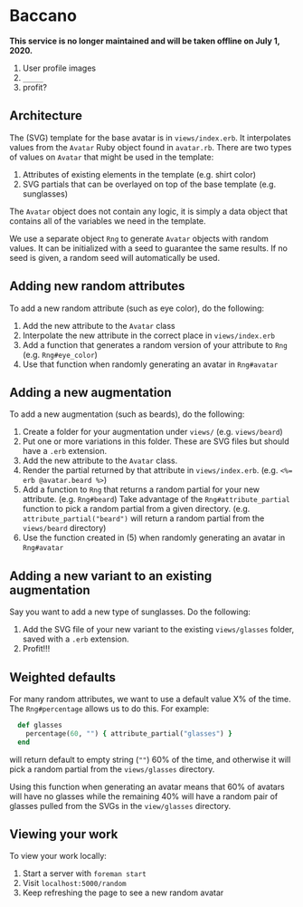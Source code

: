 # Baccano

**This service is no longer maintained and will be taken offline on July 1, 2020.**

1. User profile images
2. `_____`
3. profit?

## Architecture

The (SVG) template for the base avatar is in `views/index.erb`. It interpolates
values from the `Avatar` Ruby object found in `avatar.rb`. There are two types
of values on `Avatar` that might be used in the template:

1. Attributes of existing elements in the template (e.g. shirt color)
2. SVG partials that can be overlayed on top of the base template (e.g.
   sunglasses)

The `Avatar` object does not contain any logic, it is simply a data object that
contains all of the variables we need in the template.

We use a separate object `Rng` to generate `Avatar` objects with random values.
It can be initialized with a seed to guarantee the same results. If no seed is
given, a random seed will automatically be used.

## Adding new random attributes

To add a new random attribute (such as eye color), do the following:

1. Add the new attribute to the `Avatar` class
2. Interpolate the new attribute in the correct place in `views/index.erb`
3. Add a function that generates a random version of your attribute to `Rng`
   (e.g. `Rng#eye_color`)
4. Use that function when randomly generating an avatar in `Rng#avatar`

## Adding a new augmentation

To add a new augmentation (such as beards), do the following:

1. Create a folder for your augmentation under `views/` (e.g. `views/beard`)
2. Put one or more variations in this folder. These are SVG files but should
   have a `.erb` extension.
3. Add the new attribute to the `Avatar` class.
4. Render the partial returned by that attribute in `views/index.erb`. (e.g.
   `<%= erb @avatar.beard %>`)
5. Add a function to `Rng` that returns a random partial for your new attribute.
   (e.g. `Rng#beard`) Take advantage of the `Rng#attribute_partial` function to
   pick a random partial from a given directory. (e.g. `attribute_partial("beard")`
   will return a random partial from the `views/beard` directory)
6. Use the function created in (5) when randomly generating an avatar in
   `Rng#avatar`

## Adding a new variant to an existing augmentation

Say you want to add a new type of sunglasses. Do the following:

1. Add the SVG file of your new variant to the existing `views/glasses` folder,
   saved with a `.erb` extension.
2. Profit!!!

## Weighted defaults

For many random attributes, we want to use a default value X% of the time.
The `Rng#percentage` allows us to do this. For example:

```ruby
  def glasses
    percentage(60, "") { attribute_partial("glasses") }
  end
```

will return default to empty string (`""`) 60% of the time, and otherwise it
will pick a random partial from the `views/glasses` directory.

Using this function when generating an avatar means that 60% of avatars will
have no glasses while the remaining 40% will have a random pair of glasses
pulled from the SVGs in the `view/glasses` directory.

## Viewing your work

To view your work locally:

1. Start a server with `foreman start`
2. Visit `localhost:5000/random`
3. Keep refreshing the page to see a new random avatar
